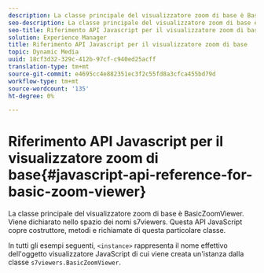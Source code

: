 ```yaml
---
description: La classe principale del visualizzatore zoom di base è BasicZoomViewer. Viene dichiarato nello spazio dei nomi s7viewers. Questa API JavaScript copre costruttore, metodi e richiamate di questa particolare classe.
seo-description: La classe principale del visualizzatore zoom di base è BasicZoomViewer. Viene dichiarato nello spazio dei nomi s7viewers. Questa API JavaScript copre costruttore, metodi e richiamate di questa particolare classe.
seo-title: Riferimento API Javascript per il visualizzatore zoom di base
solution: Experience Manager
title: Riferimento API Javascript per il visualizzatore zoom di base
topic: Dynamic Media
uuid: 18cf3d32-329c-412b-97cf-c940ed25acff
translation-type: tm+mt
source-git-commit: e4695cc4e882351ec3f2c55fd8a3cfca455bd79d
workflow-type: tm+mt
source-wordcount: '135'
ht-degree: 0%

---
```



# Riferimento API Javascript per il visualizzatore zoom di base{#javascript-api-reference-for-basic-zoom-viewer}

La classe principale del visualizzatore zoom di base è BasicZoomViewer. Viene dichiarato nello spazio dei nomi s7viewers. Questa API JavaScript copre costruttore, metodi e richiamate di questa particolare classe.

In tutti gli esempi seguenti, `<instance>` rappresenta il nome effettivo dell&#39;oggetto visualizzatore JavaScript di cui viene creata un&#39;istanza dalla classe `s7viewers.BasicZoomViewer`.

